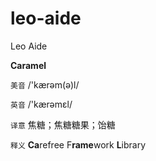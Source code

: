 # leo-aide

Leo Aide



**Caramel**

`美音` /'kærəm(ə)l/

`英音` /'kærəmɛl/

`译意` 焦糖；焦糖糖果；饴糖

`释义` **Ca**refree F**rame**work **L**ibrary
